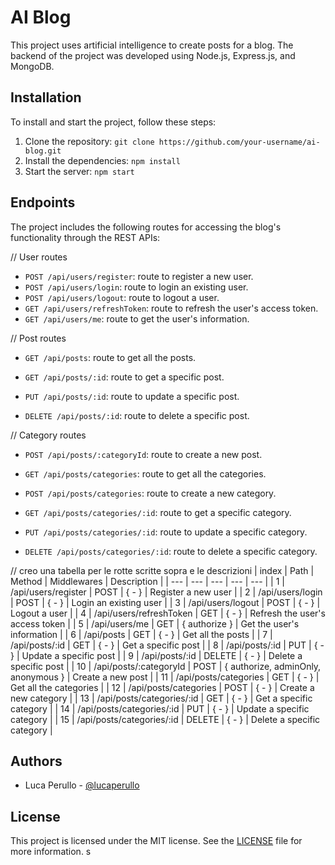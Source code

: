 # AI Blog

This project uses artificial intelligence to create posts for a blog. The backend of the project was developed using Node.js, Express.js, and MongoDB.

## Installation

To install and start the project, follow these steps:

1. Clone the repository: `git clone https://github.com/your-username/ai-blog.git`
2. Install the dependencies: `npm install`
3. Start the server: `npm start`

## Endpoints

The project includes the following routes for accessing the blog's functionality through the REST APIs:

// User routes

- `POST /api/users/register`: route to register a new user.
- `POST /api/users/login`: route to login an existing user.
- `POST /api/users/logout`: route to logout a user.
- `GET /api/users/refreshToken`: route to refresh the user's access token.
- `GET /api/users/me`: route to get the user's information.

// Post routes

- `GET /api/posts`: route to get all the posts.

- `GET /api/posts/:id`: route to get a specific post.
- `PUT /api/posts/:id`: route to update a specific post.
- `DELETE /api/posts/:id`: route to delete a specific post.

// Category routes

- `POST /api/posts/:categoryId`: route to create a new post.

- `GET /api/posts/categories`: route to get all the categories.
- `POST /api/posts/categories`: route to create a new category.

- `GET /api/posts/categories/:id`: route to get a specific category.
- `PUT /api/posts/categories/:id`: route to update a specific category.
- `DELETE /api/posts/categories/:id`: route to delete a specific category.

// creo una tabella per le rotte scritte sopra e le descrizioni
| index | Path | Method | Middlewares | Description |
| --- | --- | --- | --- | --- |
| 1 | /api/users/register | POST | { - } | Register a new user |
| 2 | /api/users/login | POST | { - } | Login an existing user |
| 3 | /api/users/logout | POST | { - } | Logout a user |
| 4 | /api/users/refreshToken | GET | { - } | Refresh the user's access token |
| 5 | /api/users/me | GET | { authorize } | Get the user's information |
| 6 | /api/posts | GET | { - } | Get all the posts |
| 7 | /api/posts/:id | GET | { - } | Get a specific post |
| 8 | /api/posts/:id | PUT | { - } | Update a specific post |
| 9 | /api/posts/:id | DELETE | { - } | Delete a specific post |
| 10 | /api/posts/:categoryId | POST | { authorize, adminOnly, anonymous } | Create a new post |
| 11 | /api/posts/categories | GET | { - } | Get all the categories |
| 12 | /api/posts/categories | POST | { - } | Create a new category |
| 13 | /api/posts/categories/:id | GET | { - } | Get a specific category |
| 14 | /api/posts/categories/:id | PUT | { - } | Update a specific category |
| 15 | /api/posts/categories/:id | DELETE | { - } | Delete a specific category |

## Authors

- Luca Perullo - [@lucaperullo](https://www.linkedin.com/in/luca-perullo/)

## License

This project is licensed under the MIT license. See the [LICENSE](LICENSE) file for more information.
s
